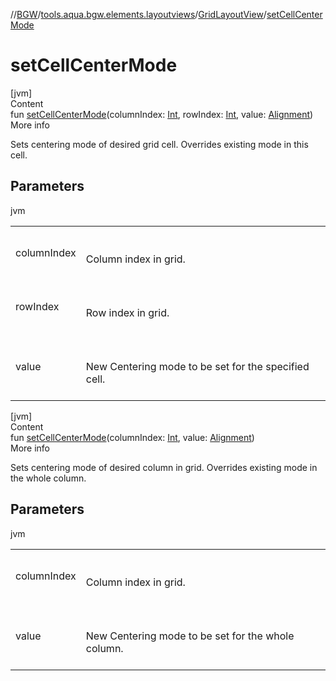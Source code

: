 //[BGW](../../../index.md)/[tools.aqua.bgw.elements.layoutviews](../index.md)/[GridLayoutView](index.md)/[setCellCenterMode](set-cell-center-mode.md)



# setCellCenterMode  
[jvm]  
Content  
fun [setCellCenterMode](set-cell-center-mode.md)(columnIndex: [Int](https://kotlinlang.org/api/latest/jvm/stdlib/kotlin/-int/index.html), rowIndex: [Int](https://kotlinlang.org/api/latest/jvm/stdlib/kotlin/-int/index.html), value: [Alignment](../../tools.aqua.bgw.core/-alignment/index.md))  
More info  


Sets centering mode of desired grid cell. Overrides existing mode in this cell.



## Parameters  
  
jvm  
  
| | |
|---|---|
| <a name="tools.aqua.bgw.elements.layoutviews/GridLayoutView/setCellCenterMode/#kotlin.Int#kotlin.Int#tools.aqua.bgw.core.Alignment/PointingToDeclaration/"></a>columnIndex| <a name="tools.aqua.bgw.elements.layoutviews/GridLayoutView/setCellCenterMode/#kotlin.Int#kotlin.Int#tools.aqua.bgw.core.Alignment/PointingToDeclaration/"></a><br><br>Column index in grid.<br><br>|
| <a name="tools.aqua.bgw.elements.layoutviews/GridLayoutView/setCellCenterMode/#kotlin.Int#kotlin.Int#tools.aqua.bgw.core.Alignment/PointingToDeclaration/"></a>rowIndex| <a name="tools.aqua.bgw.elements.layoutviews/GridLayoutView/setCellCenterMode/#kotlin.Int#kotlin.Int#tools.aqua.bgw.core.Alignment/PointingToDeclaration/"></a><br><br>Row index in grid.<br><br>|
| <a name="tools.aqua.bgw.elements.layoutviews/GridLayoutView/setCellCenterMode/#kotlin.Int#kotlin.Int#tools.aqua.bgw.core.Alignment/PointingToDeclaration/"></a>value| <a name="tools.aqua.bgw.elements.layoutviews/GridLayoutView/setCellCenterMode/#kotlin.Int#kotlin.Int#tools.aqua.bgw.core.Alignment/PointingToDeclaration/"></a><br><br>New Centering mode to be set for the specified cell.<br><br>|
  
  


[jvm]  
Content  
fun [setCellCenterMode](set-cell-center-mode.md)(columnIndex: [Int](https://kotlinlang.org/api/latest/jvm/stdlib/kotlin/-int/index.html), value: [Alignment](../../tools.aqua.bgw.core/-alignment/index.md))  
More info  


Sets centering mode of desired column in grid. Overrides existing mode in the whole column.



## Parameters  
  
jvm  
  
| | |
|---|---|
| <a name="tools.aqua.bgw.elements.layoutviews/GridLayoutView/setCellCenterMode/#kotlin.Int#tools.aqua.bgw.core.Alignment/PointingToDeclaration/"></a>columnIndex| <a name="tools.aqua.bgw.elements.layoutviews/GridLayoutView/setCellCenterMode/#kotlin.Int#tools.aqua.bgw.core.Alignment/PointingToDeclaration/"></a><br><br>Column index in grid.<br><br>|
| <a name="tools.aqua.bgw.elements.layoutviews/GridLayoutView/setCellCenterMode/#kotlin.Int#tools.aqua.bgw.core.Alignment/PointingToDeclaration/"></a>value| <a name="tools.aqua.bgw.elements.layoutviews/GridLayoutView/setCellCenterMode/#kotlin.Int#tools.aqua.bgw.core.Alignment/PointingToDeclaration/"></a><br><br>New Centering mode to be set for the whole column.<br><br>|
  
  



